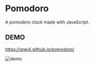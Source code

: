 # Pomodoro
A pomodoro clock made with JavaScript.

## DEMO
https://greyli.github.io/pomodoro/

![demo](https://raw.githubusercontent.com/greyli/pomodoro/master/image/demo.png)